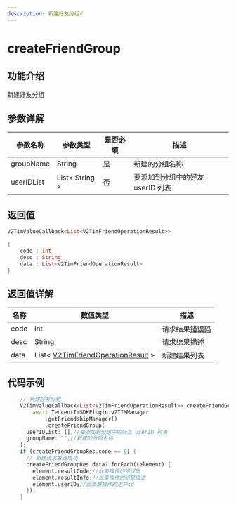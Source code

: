 ```yaml
---
description: 新建好友分组√
---
```


# createFriendGroup

## 功能介绍

新建好友分组

## 参数详解

| 参数名称       | 参数类型           | 是否必填 | 描述                   |
| ---------- | -------------- | ---- | -------------------- |
| groupName  | String         | 是    | 新建的分组名称              |
| userIDList | List< String > | 否    | 要添加到分组中的好友 userID 列表 |

## 返回值

```dart
V2TimValueCallback<List<V2TimFriendOperationResult>>

{
    code : int
    desc : String
    data : List<V2TimFriendOperationResult>
}
```

## 返回值详解

| 名称   | 数值类型                                                                                        | 描述                                                             |
| ---- | ------------------------------------------------------------------------------------------- | -------------------------------------------------------------- |
| code | int                                                                                         | 请求结果[错误码](https://cloud.tencent.com/document/product/269/1671) |
| desc | String                                                                                      | 请求结果描述                                                         |
| data | List<  [V2TimFriendOperationResult](../keyClass/user/v2timfriendoperationresult.md)  > | 新建结果列表                                                         |

## 代码示例

```dart
    // 新建好友分组
    V2TimValueCallback<List<V2TimFriendOperationResult>> createFriendGroupRes =
        await TencentImSDKPlugin.v2TIMManager
            .getFriendshipManager()
            .createFriendGroup(
      userIDList: [],//要添加到分组中的好友 userID 列表
      groupName: "",//新建的分组名称
    );
    if (createFriendGroupRes.code == 0) {
      // 新建请求发送成功
      createFriendGroupRes.data?.forEach((element) {
        element.resultCode;//此条操作的错误码
        element.resultInfo;//此条操作的结果描述
        element.userID;//此条被操作的用户id
      });
    }
```

